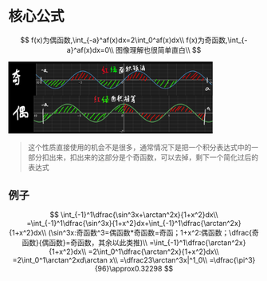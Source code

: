 # 核心公式

$$
f(x)为偶函数,\int_{-a}^af(x)dx=2\int_0^af(x)dx\\
f(x)为奇函数,\int_{-a}^af(x)dx=0\\
图像理解也很简单直白\\
$$

<img src="assets/image-20220708105724231.png" alt="image-20220708105724231" style="zoom: 40%;" />

> 这个性质直接使用的机会不是很多，通常情况下是把一个积分表达式中的一部分扣出来，扣出来的这部分是个奇函数，可以去掉，剩下一个简化过后的表达式



## 例子

$$
\int_{-1}^1\dfrac{\sin^3x+\arctan^2x}{1+x^2}dx\\
=\int_{-1}^1\dfrac{\sin^3x}{1+x^2}dx+\int_{-1}^1\dfrac{\arctan^2x}{1+x^2}dx\\
(\sin^3x:奇函数^3=偶函数*奇函数=奇函；1+x^2:偶函数；\dfrac{奇函数}{偶函数}=奇函数，其余以此类推)\\
=\int_{-1}^1\dfrac{\arctan^2x}{1+x^2}dx\\
=2\int_0^1\dfrac{\arctan^2x}{1+x^2}dx\\
=2\int_0^1\arctan^2xd\arctan x\\
=\dfrac23\arctan^3x|^1_0\\
=\dfrac{\pi^3}{96}\approx0.32298
$$
